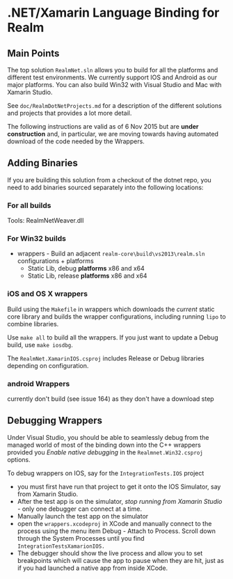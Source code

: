 # .NET/Xamarin Language Binding for Realm

Main Points
---------------
The top solution `RealmNet.sln` allows you to build for all the platforms and different test environments. We currently support IOS and Android as our major platforms. You can also build Win32 with Visual Studio and Mac with Xamarin Studio.

See `doc/RealmDotNetProjects.md` for a description of the different solutions and projects that provides a lot more detail.

The following instructions are valid as of 6 Nov 2015 but are **under construction** and, in particular, we are moving towards having automated download of the code needed by the Wrappers.


Adding Binaries
---------------------
If you are building this solution from a checkout of the dotnet repo, you need to add binaries sourced separately into the following locations:

### For all builds

Tools:
  RealmNetWeaver.dll

### For Win32 builds

* wrappers - Build an adjacent `realm-core\build\vs2013\realm.sln` configurations + platforms
	* Static Lib, debug **platforms** x86 and x64
	* Static Lib, release **platforms** x86 and x64

### iOS and OS X wrappers

Build using the `Makefile` in wrappers which downloads the _current_ static core library and builds the wrapper configurations, including running `lipo` to combine libraries.

Use `make all` to build all the wrappers. If you just want to update a Debug build, use `make iosdbg`.

The `RealmNet.XamarinIOS.csproj` includes Release or Debug libraries depending on configuration.

### android Wrappers 

currently don't build (see issue 164) as they don't have a download step



Debugging Wrappers
------------------

Under Visual Studio, you should be able to seamlessly debug from the managed world of most of the binding down into the C++ wrappers provided you _Enable native debugging_ in the `Realmnet.Win32.csproj` options.

To debug wrappers on IOS, say for the `IntegrationTests.IOS` project 

* you must first have run that project to get it onto the IOS Simulator, say from Xamarin Studio. 
* After the test app is on the simulator, _stop running from Xamarin Studio_ - only one debugger can connect at a time.
* Manually launch the test app on the simulator
* open the `wrappers.xcodeproj` in XCode and manually connect to the process using the menu item Debug - Attach to Process. Scroll down through the System Processes until you find `IntegrationTestsXamarionIOS.` 
* The debugger should show the live process and allow you to set breakpoints which will cause the app to pause when they are hit, just as if you had launched a native app from inside XCode.